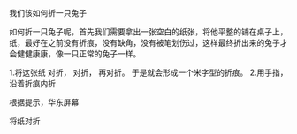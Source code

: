 

我们该如何折一只兔子

如何折一只兔子呢，首先我们需要拿出一张空白的纸张，将他平整的铺在桌子上，
纸，最好在之前没有折痕，没有缺角，没有被笔划伤过，这样最终折出来的兔子才会健健康康，像一只正常的兔子一样。

1.将这张纸
对折，
对折，
再对折。
于是就会形成一个米字型的折痕。
2.用手指，沿着折痕内折

根据提示，华东屏幕

将纸对折



